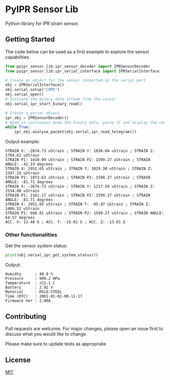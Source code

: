 # PyIPR Sensor Lib

Python library for IPR strain sensor.

## Getting Started
The code below can be used as a first example to explore the sensor capabilities.
```python
from pyipr_sensor_lib.ipr_sensor_decoder import IPRSensorDecoder
from pyipr_sensor_lib.ipr_serial_interface import IPRSerialInterface

# Create an object for the sensor connected on the serial port
obj = IPRSerialInterface()
obj.serial_setup("COM5")
obj.serial_open()
# Initiate the binary data stream from the sensor
obj.serial_ipr_start_binary_read()

# Create a parser object
ipr_obj = IPRSensorDecoder()
# Read in continuous mode the binary data, parse it and display the converted values
while True:
    ipr_obj.analyse_packet(obj.serial_ipr_read_telegram())
```
Output example:
```
STRAIN X: -2674.73 uStrain ; STRAIN Y: 1030.04 uStrain ; STRAIN Z: 1784.62 uStrain
STRAIN P1: 1410.99 uStrain ; STRAIN P2: 1599.27 uStrain ; STRAIN ANGLE: -42.33 degrees
STRAIN X: 2951.65 uStrain ; STRAIN Y: 1029.30 uStrain ; STRAIN Z: 2347.25 uStrain
STRAIN P1: 1973.63 uStrain ; STRAIN P2: 1599.27 uStrain ; STRAIN ANGLE: -81.71 degrees
STRAIN X: -2674.73 uStrain ; STRAIN Y: 1217.58 uStrain ; STRAIN Z: 2534.80 uStrain
STRAIN P1: 2161.17 uStrain ; STRAIN P2: 1599.27 uStrain ; STRAIN ANGLE: -81.71 degrees
STRAIN X: 2951.65 uStrain ; STRAIN Y: -95.97 uStrain ; STRAIN Z: 1409.52 uStrain
STRAIN P1: 660.81 uStrain ; STRAIN P2: 1599.27 uStrain ; STRAIN ANGLE: 64.57 degrees
ACC. X: 13.48 G ; ACC. Y: -15.02 G ; ACC. Z: -13.01 G
```

### Other functionalities
Get the sensor system status:
```python
print(obj.serial_ipr_get_system_status())
```
Output:
```
Humidty      : 48.0 %
Pressure     : 999.2 HPa
Temperature  : +21.1 C
Battery      : 2.92 V
Material     : MILD-STEEL
Time (RTC)   : 2001-01-01-00-11-17
Firmware Ver : 2.00A
```
## Contributing

Pull requests are welcome. For major changes, please open an issue first to discuss what you would like to change.

Please make sure to update tests as appropriate.

## License

[MIT](https://choosealicense.com/licenses/mit/)
